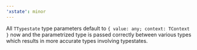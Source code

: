 ```yaml
---
'xstate': minor
---
```


All `TTypestate` type parameters default to `{ value: any; context: TContext }` now and the parametrized type is passed correctly between various types which results in more accurate types involving typestates.
